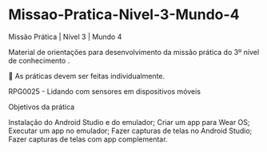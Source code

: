 # Missao-Pratica-Nivel-3-Mundo-4

Missão Prática | Nível 3 | Mundo 4

Material de orientações para desenvolvimento da missão prática do 3º nível de conhecimento .

📍 As práticas devem ser feitas individualmente.

RPG0025  - Lidando com sensores em dispositivos móveis

Objetivos da prática

Instalação do Android Studio e do emulador;
Criar um app para Wear OS;
Executar um app no emulador;
Fazer capturas de telas no Android Studio;
Fazer capturas de telas com app complementar.

